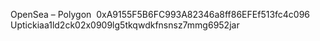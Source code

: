OpenSea – Polygon ​
0xA9155F5B6FC993A82346a8ff86EFEf513fc4c096​
Uptick​
iaa1ld2ck02x0909lg5tkqwdkfnsnsz7mmg6952jar
